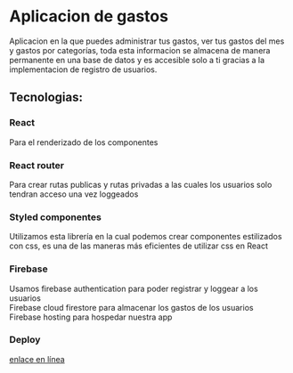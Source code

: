 # Aplicacion de gastos

Aplicacion en la que puedes administrar tus gastos, ver tus gastos del mes y gastos por categorías, toda esta informacion se almacena de manera permanente en una base de datos y es accesible solo a ti gracias a la implementacion de registro de usuarios.

## Tecnologias:  
### React  
Para el renderizado de los componentes  

### React router  
Para crear rutas publicas y rutas privadas a las cuales los usuarios solo tendran acceso una vez loggeados  

### Styled componentes 
Utilizamos esta librería en la cual podemos crear componentes estilizados con css, es una de las maneras más eficientes de utilizar css en React

### Firebase  
Usamos firebase authentication para poder registrar y loggear a los usuarios  
Firebase cloud firestore para almacenar los gastos de los usuarios  
Firebase hosting para hospedar nuestra app  

### Deploy
[enlace en línea](http://www.limni.net)



